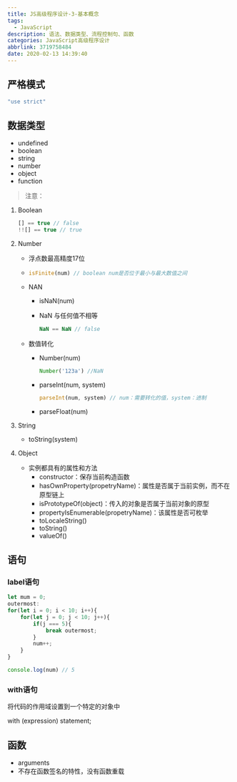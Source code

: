 ```yaml
---
title: JS高级程序设计-3-基本概念
tags:
  - JavaScript
description: 语法、数据类型、流程控制句、函数
categories: JavaScript高级程序设计
abbrlink: 3719758484
date: 2020-02-13 14:39:40
---
```


## 严格模式

```javascript
"use strict"
```

## 数据类型

* undefined
* boolean
* string
* number
* object
* function

> 注意：

1. Boolean

   ```javascript
   [] == true // false
   !![] == true // true
   ```

2. Number

   * 浮点数最高精度17位

   * ```javascript
     isFinite(num) // boolean num是否位于最小与最大数值之间
     ```

   * NAN

     * isNaN(num)

     * NaN 与任何值不相等

       ```javascript
       NaN == NaN // false
       ```

   * 数值转化

     * Number(num)

       ```javascript
       Number('123a') //NaN
       ```

     * parseInt(num, system)

       ```javascript
       parseInt(num, system) // num：需要转化的值，system：进制
       ```

     * parseFloat(num)

3. String

   * toString(system)

4. Object

   * 实例都具有的属性和方法
     * constructor：保存当前构造函数
     * hasOwnProperty(propetryName)：属性是否属于当前实例，而不在原型链上
     * isPrototypeOf(object)：传入的对象是否属于当前对象的原型
     * propertyIsEnumerable(propetryName)：该属性是否可枚举
     * toLocaleString()
     * toString()
     * valueOf()



## 语句

### label语句

```javascript
let mum = 0;
outermost:
for(let i = 0; i < 10; i++){
    for(let j = 0; j < 10; j++){
        if(j === 5){        
            break outermost;
        }
        num++;
    }
}

console.log(num) // 5
```

### with语句

将代码的作用域设置到一个特定的对象中

with (expression) statement;

## 函数

* arguments
* 不存在函数签名的特性，没有函数重载

